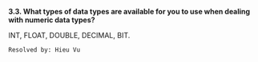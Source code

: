 **3.3. What types of data types are available for you to use when dealing with
numeric data types?**

INT, FLOAT, DOUBLE, DECIMAL, BIT.

`Resolved by: Hieu Vu`
